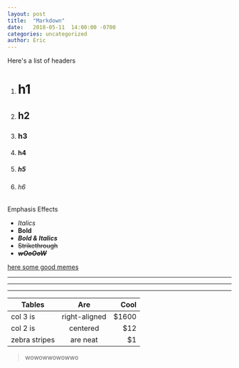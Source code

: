 ```yaml
---
layout: post
title:  "Markdown"
date:   2018-05-11  14:00:00 -0700
categories: uncategorized
author: Eric
---
```


Here's a list of headers
1. # h1
2. ## h2
3. ### h3
4. #### h4
5. ##### h5
6. ###### h6

Emphasis Effects
- *Italics*
- **Bold**
- **_Bold & Italics_**
- ~~Strikethrough~~
- ~~**_wOoOoW_**~~

[here some good memes](https://www.reddit.com/r/me_irl/)

---
***
___

| Tables        | Are           | Cool  |
| ------------- |:-------------:| -----:|
| col 3 is      | right-aligned | $1600 |
| col 2 is      | centered      |   $12 |
| zebra stripes | are neat      |    $1 |

>wowowwowowwo
